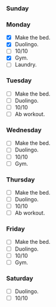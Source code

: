 ### Sunday


### Monday

- [x] Make the bed.
- [x] Duolingo.
- [ ] 10/10
- [x] Gym.
- [ ] Laundry.

### Tuesday

- [ ] Make the bed.
- [ ] Duolingo.
- [ ] 10/10
- [ ] Ab workout.

### Wednesday

- [ ] Make the bed.
- [ ] Duolingo.
- [ ] 10/10
- [ ] Gym.

### Thursday

- [ ] Make the bed.
- [ ] Duolingo.
- [ ] 10/10
- [ ] Ab workout.

### Friday

- [ ] Make the bed.
- [ ] Duolingo.
- [ ] 10/10
- [ ] Gym.

### Saturday

- [ ] Duolingo.
- [ ] 10/10